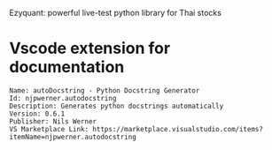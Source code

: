 Ezyquant: powerful live-test python library for Thai stocks

# Vscode extension for documentation

```
Name: autoDocstring - Python Docstring Generator
Id: njpwerner.autodocstring
Description: Generates python docstrings automatically
Version: 0.6.1
Publisher: Nils Werner
VS Marketplace Link: https://marketplace.visualstudio.com/items?itemName=njpwerner.autodocstring
```
